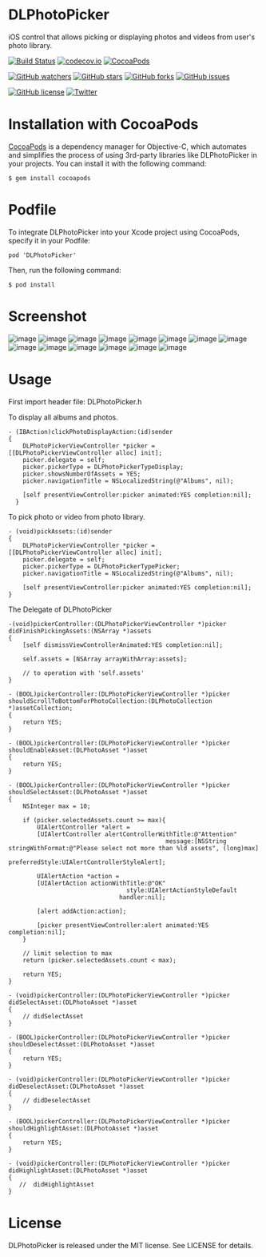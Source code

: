 # DLPhotoPicker
iOS control that allows picking or displaying photos and videos from user's photo library.

[![Build Status](https://travis-ci.org/darling0825/DLPhotoPicker.svg?branch=master)](https://travis-ci.org/darling0825/DLPhotoPicker)
[![codecov.io](https://codecov.io/github/darling0825/DLPhotoPicker/coverage.svg?branch=master)](https://codecov.io/github/darling0825/DLPhotoPicker?branch=master)
[![CocoaPods](https://img.shields.io/cocoapods/v/DLPhotoPicker.svg)]()

[![GitHub watchers](https://img.shields.io/github/watchers/darling0825/DLPhotoPicker.svg?style=social&label=Watch)]()
[![GitHub stars](https://img.shields.io/github/stars/darling0825/DLPhotoPicker.svg)](https://github.com/darling0825/DLPhotoPicker/stargazers)
[![GitHub forks](https://img.shields.io/github/forks/darling0825/DLPhotoPicker.svg)](https://github.com/darling0825/DLPhotoPicker/network)
[![GitHub issues](https://img.shields.io/github/issues/darling0825/DLPhotoPicker.svg)](https://github.com/darling0825/DLPhotoPicker/issues)

[![GitHub license](https://img.shields.io/badge/license-MIT-blue.svg)](https://raw.githubusercontent.com/darling0825/DLPhotoPicker/master/LICENSE)
[![Twitter](https://img.shields.io/twitter/url/https/github.com/darling0825/DLPhotoPicker.svg?style=social)](https://twitter.com/intent/tweet?text=Wow:&url=%5Bobject%20Object%5D)


# Installation with CocoaPods
[CocoaPods](http://cocoapods.org) is a dependency manager for Objective-C, which automates and simplifies the process of using 3rd-party libraries like DLPhotoPicker in your projects.  You can install it with the following command:

```
$ gem install cocoapods
```

# Podfile
To integrate DLPhotoPicker into your Xcode project using CocoaPods, specify it in your Podfile:

```
pod 'DLPhotoPicker'
```

Then, run the following command:
```
$ pod install
```
# Screenshot
![image](https://github.com/darling0825/DLPhotoPicker/blob/master/Screenshot/01.PNG)
![image](https://github.com/darling0825/DLPhotoPicker/blob/master/Screenshot/02.PNG)
![image](https://github.com/darling0825/DLPhotoPicker/blob/master/Screenshot/03.PNG)
![image](https://github.com/darling0825/DLPhotoPicker/blob/master/Screenshot/04.PNG)
![image](https://github.com/darling0825/DLPhotoPicker/blob/master/Screenshot/05.PNG)
![image](https://github.com/darling0825/DLPhotoPicker/blob/master/Screenshot/06.PNG)
![image](https://github.com/darling0825/DLPhotoPicker/blob/master/Screenshot/07.PNG)
![image](https://github.com/darling0825/DLPhotoPicker/blob/master/Screenshot/08.PNG)
![image](https://github.com/darling0825/DLPhotoPicker/blob/master/Screenshot/09.PNG)
![image](https://github.com/darling0825/DLPhotoPicker/blob/master/Screenshot/10.PNG)
![image](https://github.com/darling0825/DLPhotoPicker/blob/master/Screenshot/11.PNG)
![image](https://github.com/darling0825/DLPhotoPicker/blob/master/Screenshot/12.PNG)
![image](https://github.com/darling0825/DLPhotoPicker/blob/master/Screenshot/13.PNG)
![image](https://github.com/darling0825/DLPhotoPicker/blob/master/Screenshot/14.PNG)


# Usage

First import header file: DLPhotoPicker.h

To display all albums and photos.
```
- (IBAction)clickPhotoDisplayAction:(id)sender 
{
    DLPhotoPickerViewController *picker = [[DLPhotoPickerViewController alloc] init];
    picker.delegate = self;
    picker.pickerType = DLPhotoPickerTypeDisplay;
    picker.showsNumberOfAssets = YES;
    picker.navigationTitle = NSLocalizedString(@"Albums", nil);
    
    [self presentViewController:picker animated:YES completion:nil];
  }
```

To pick photo or video from photo library.
```
- (void)pickAssets:(id)sender
{
    DLPhotoPickerViewController *picker = [[DLPhotoPickerViewController alloc] init];
    picker.delegate = self;
    picker.pickerType = DLPhotoPickerTypePicker;
    picker.navigationTitle = NSLocalizedString(@"Albums", nil);
    
    [self presentViewController:picker animated:YES completion:nil];
}
```

The Delegate of DLPhotoPicker
```
-(void)pickerController:(DLPhotoPickerViewController *)picker didFinishPickingAssets:(NSArray *)assets
{
    [self dismissViewControllerAnimated:YES completion:nil];
    
    self.assets = [NSArray arrayWithArray:assets];
    
    // to operation with 'self.assets'
}

- (BOOL)pickerController:(DLPhotoPickerViewController *)picker shouldScrollToBottomForPhotoCollection:(DLPhotoCollection *)assetCollection;
{
    return YES;
}

- (BOOL)pickerController:(DLPhotoPickerViewController *)picker shouldEnableAsset:(DLPhotoAsset *)asset
{
    return YES;
}

- (BOOL)pickerController:(DLPhotoPickerViewController *)picker shouldSelectAsset:(DLPhotoAsset *)asset
{
    NSInteger max = 10;
    
    if (picker.selectedAssets.count >= max){
        UIAlertController *alert =
        [UIAlertController alertControllerWithTitle:@"Attention"
                                            message:[NSString stringWithFormat:@"Please select not more than %ld assets", (long)max]
                                     preferredStyle:UIAlertControllerStyleAlert];
        
        UIAlertAction *action =
        [UIAlertAction actionWithTitle:@"OK"
                                 style:UIAlertActionStyleDefault
                               handler:nil];
        
        [alert addAction:action];
        
        [picker presentViewController:alert animated:YES completion:nil];
    }
    
    // limit selection to max
    return (picker.selectedAssets.count < max);
    
    return YES;
}

- (void)pickerController:(DLPhotoPickerViewController *)picker didSelectAsset:(DLPhotoAsset *)asset
{
    // didSelectAsset
}

- (BOOL)pickerController:(DLPhotoPickerViewController *)picker shouldDeselectAsset:(DLPhotoAsset *)asset
{
    return YES;
}

- (void)pickerController:(DLPhotoPickerViewController *)picker didDeselectAsset:(DLPhotoAsset *)asset
{
    // didDeselectAsset
}

- (BOOL)pickerController:(DLPhotoPickerViewController *)picker shouldHighlightAsset:(DLPhotoAsset *)asset
{
    return YES;
}

- (void)pickerController:(DLPhotoPickerViewController *)picker didHighlightAsset:(DLPhotoAsset *)asset
{
   //  didHighlightAsset
}
```

# License
DLPhotoPicker is released under the MIT license. See LICENSE for details.
